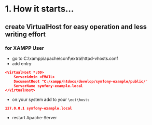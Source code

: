 # 1. How it starts...

## create VirtualHost for easy operation and less writing effort

### for XAMPP User

- go to C:\xampp\apache\conf\extra\httpd-vhosts.conf
- add entry

```json
<VirtualHost *:80>
    ServerAdmin <EMAIL>
    DocumentRoot "C:/xampp/htdocs/develop/symfony-example/public/"
    ServerName symfony-example.local
</VirtualHost>
```

- on your system add to your `\ect\hosts`

```json
127.0.0.1 symfony-example.local
```

- restart Apache-Server
